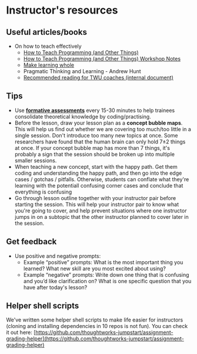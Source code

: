 # Instructor's resources

## Useful articles/books

* On how to teach effectively
  * [How to Teach Programming \(and Other Things\)](http://third-bit.com/teaching/novice.html)
  * [How to Teach Programming \(and Other Things\) Workshop Notes](https://carpentries.github.io/instructor-training/)
  * [Make learning whole](http://www.fast.ai/2016/10/08/teaching-philosophy/)
  * Pragmatic Thinking and Learning - Andrew Hunt
  * [Recommended reading for TWU coaches \(internal document\)](https://docs.google.com/document/d/11p02yq7T01QiyaTxg4S95JKTdw_dl4QpWyrkH1p4VUI/edit#)

## Tips

* Use [**formative assessments**](http://swcarpentry.github.io/swc-releases/2017.02/instructor-training/02-novice/) every 15-30 minutes to help trainees consolidate theoretical knowledge by coding/practising. 
* Before the lesson, draw your lesson plan as a **concept bubble maps**. This will help us find out whether we are covering too much/too little in a single session. Don't introduce too many new topics at once. Some researchers have found that the human brain can only hold 7±2 things at once. If your concept bubble map has more than 7 things, it's probably a sign that the session should be broken up into multiple smaller sessions. 
* When teaching a new concept, start with the happy path. Get them coding and understanding the happy path, and then go into the edge cases / gotchas / pitfalls. Otherwise, students can conflate what they're learning with the potentiall confusing corner cases and conclude that everything is confusing
* Go through lesson outline together with your instructor pair before starting the session. This will help your instructor pair to know what you're going to cover, and help prevent situations where one instructor jumps in on a subtopic that the other instructor planned to cover later in the session.

## Get feedback

* Use positive and negative prompts:
  * Example “positive” prompts:  What is the most important thing you learned? What new skill are you most excited about using? 
  * Example “negative” prompts:  Write down one thing that is confusing and you’d like clarification on? What is one specific question that you have after today's lesson?

## Helper shell scripts

We've written some helper shell scripts to make life easier for instructors \(cloning and installing dependencies in 10 repos is not fun\). You can check it out here: [https://github.com/thoughtworks-jumpstart/assignment-grading-helper](https://github.com/thoughtworks-jumpstart/assignment-grading-helper)

